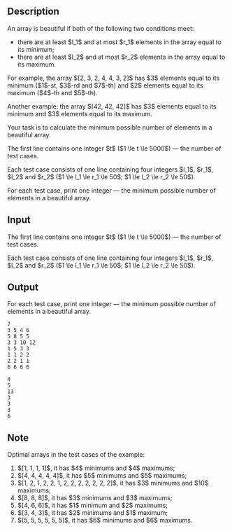 ## Description

<div><p>An array is <span class="tex-font-style-it">beautiful</span> if both of the following two conditions meet:</p><ul> <li> there are <span class="tex-font-style-bf">at least</span> $l_1$ and <span class="tex-font-style-bf">at most</span> $r_1$ elements in the array equal to its minimum; </li><li> there are <span class="tex-font-style-bf">at least</span> $l_2$ and <span class="tex-font-style-bf">at most</span> $r_2$ elements in the array equal to its maximum. </li></ul><p>For example, the array $[2, 3, 2, 4, 4, 3, 2]$ has $3$ elements equal to its minimum ($1$-st, $3$-rd and $7$-th) and $2$ elements equal to its maximum ($4$-th and $5$-th).</p><p>Another example: the array $[42, 42, 42]$ has $3$ elements equal to its minimum and $3$ elements equal to its maximum.</p><p>Your task is to calculate the <span class="tex-font-style-bf">minimum</span> possible number of elements in a <span class="tex-font-style-it">beautiful</span> array.</p></div><div class="input-specification"><p>The first line contains one integer $t$ ($1 \le t \le 5000$)&nbsp;— the number of test cases.</p><p>Each test case consists of one line containing four integers $l_1$, $r_1$, $l_2$ and $r_2$ ($1 \le l_1 \le r_1 \le 50$; $1 \le l_2 \le r_2 \le 50$).</p></div><div class="output-specification"><p>For each test case, print one integer&nbsp;— the minimum possible number of elements in a beautiful array.</p></div>

## Input

<p>The first line contains one integer $t$ ($1 \le t \le 5000$)&nbsp;— the number of test cases.</p><p>Each test case consists of one line containing four integers $l_1$, $r_1$, $l_2$ and $r_2$ ($1 \le l_1 \le r_1 \le 50$; $1 \le l_2 \le r_2 \le 50$).</p>

## Output

<p>For each test case, print one integer&nbsp;— the minimum possible number of elements in a beautiful array.</p>





```input1|2,4,6,8
7
3 5 4 6
5 8 5 5
3 3 10 12
1 5 3 3
1 1 2 2
2 2 1 1
6 6 6 6
```




```output1
4
5
13
3
3
3
6
```



## Note

<p>Optimal arrays in the test cases of the example:</p><ol> <li> $[1, 1, 1, 1]$, it has $4$ minimums and $4$ maximums; </li><li> $[4, 4, 4, 4, 4]$, it has $5$ minimums and $5$ maximums; </li><li> $[1, 2, 1, 2, 2, 1, 2, 2, 2, 2, 2, 2, 2]$, it has $3$ minimums and $10$ maximums; </li><li> $[8, 8, 8]$, it has $3$ minimums and $3$ maximums; </li><li> $[4, 6, 6]$, it has $1$ minimum and $2$ maximums; </li><li> $[3, 4, 3]$, it has $2$ minimums and $1$ maximum; </li><li> $[5, 5, 5, 5, 5, 5]$, it has $6$ minimums and $6$ maximums. </li></ol>

